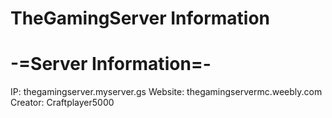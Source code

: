 # TheGamingServer Information

<h1>-=Server Information=-</h1>
IP: thegamingserver.myserver.gs
Website: thegamingservermc.weebly.com
Creator: Craftplayer5000
